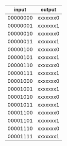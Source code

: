|  input   |  output  |
|----------|----------|
| 00000000 | xxxxxxx0 |
| 00000001 | xxxxxxx1 |
| 00000010 | xxxxxxx0 |
| 00000011 | xxxxxxx1 |
| 00000100 | xxxxxxx0 |
| 00000101 | xxxxxxx1 |
| 00000110 | xxxxxxx0 |
| 00000111 | xxxxxxx1 |
| 00001000 | xxxxxxx0 |
| 00001001 | xxxxxxx1 |
| 00001010 | xxxxxxx0 |
| 00001011 | xxxxxxx1 |
| 00001100 | xxxxxxx0 |
| 00001101 | xxxxxxx1 |
| 00001110 | xxxxxxx0 |
| 00001111 | xxxxxxx1 |